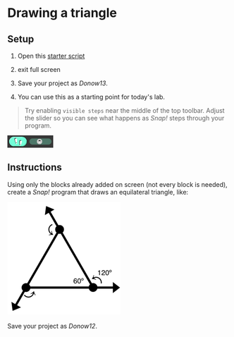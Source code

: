 # Drawing a triangle

## Setup

1. Open this [starter script](https://snap.berkeley.edu/snap/snap.html#present:Username=aspiece%40gmail.com&ProjectName=Equalteral%20Triangle)

2. exit full screen
3. Save your project as _Donow13_.
4. You can use this as a starting point for today's lab.

> Try enabling `visible steps` near the middle of the top toolbar. Adjust the slider so you can see what happens as *Snap!* steps through your program.

![Visual Steps UI](images/snap_ui_visual_steps.png)

## Instructions

Using only the blocks already added on screen (not every block is needed), create a *Snap!* program that draws an equilateral triangle, like:

![Angles of a triangle diagram](images/equilateral_triangle.png)

[starter *Snap!* project]: https://snap.berkeley.edu/snap/snap.html#present:Username=andrewspiece&ProjectName=Do_Now%201.3_Starter

Save your project as _Donow12_.
